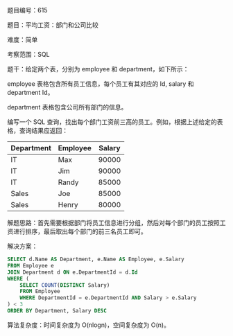 题目编号：615

题目：平均工资：部门和公司比较

难度：简单

考察范围：SQL

题干：给定两个表，分别为 employee 和 department，如下所示：

employee 表格包含所有员工信息，每个员工有其对应的 Id, salary 和 department Id。

department 表格包含公司所有部门的信息。

编写一个 SQL 查询，找出每个部门工资前三高的员工。例如，根据上述给定的表格，查询结果应返回：

| Department | Employee | Salary |
|------------|----------|--------|
| IT         | Max      | 90000  |
| IT         | Jim      | 90000  |
| IT         | Randy    | 85000  |
| Sales      | Joe      | 85000  |
| Sales      | Henry    | 80000  |

解题思路：首先需要根据部门将员工信息进行分组，然后对每个部门的员工按照工资进行排序，最后取出每个部门的前三名员工即可。

解决方案：

```sql
SELECT d.Name AS Department, e.Name AS Employee, e.Salary
FROM Employee e
JOIN Department d ON e.DepartmentId = d.Id
WHERE (
    SELECT COUNT(DISTINCT Salary)
    FROM Employee
    WHERE DepartmentId = e.DepartmentId AND Salary > e.Salary
) < 3
ORDER BY Department, Salary DESC
```

算法复杂度：时间复杂度为 O(nlogn)，空间复杂度为 O(n)。